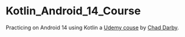 # Kotlin_Android_14_Course

Practicing on Android 14 using Kotlin a [Udemy couse](https://www.udemy.com/course/android-kotlin-developer/) by [Chad Darby](https://www.udemy.com/user/denispanjuta/).
